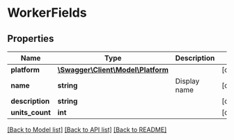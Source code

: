 # WorkerFields

## Properties
Name | Type | Description | Notes
------------ | ------------- | ------------- | -------------
**platform** | [**\Swagger\Client\Model\Platform**](Platform.md) |  | [optional] 
**name** | **string** | Display name | [optional] 
**description** | **string** |  | [optional] 
**units_count** | **int** |  | [optional] 

[[Back to Model list]](../README.md#documentation-for-models) [[Back to API list]](../README.md#documentation-for-api-endpoints) [[Back to README]](../README.md)


